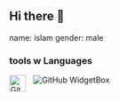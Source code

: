 ## Hi there 👋

name: islam
gender: male

### tools w Languages
<link rel="stylesheet" href="https://cdn.jsdelivr.net/gh/devicons/devicon@latest/devicon.min.css"><img align="left" alt="GitHub" width="30px" style="padding-right:10px;" src="https://cdn.jsdelivr.net/gh/devicons/devicon/icons/github/github>

[![GitHub WidgetBox](https://github-widgetbox.vercel.app/api/profile?username=b65t&data=followers,repositories,stars,commits&theme=darkmode)](https://github.com/Jurredr/github-widgetbox)
